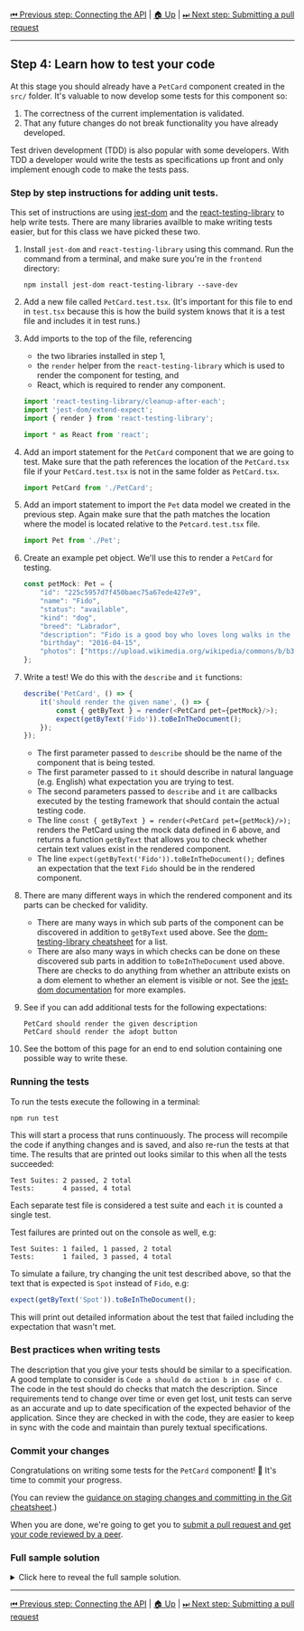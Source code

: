 [⏮ Previous step: Connecting the API](./03-connecting-the-api.md)&nbsp;|&nbsp;[🏠 Up](./00-index.md)&nbsp;|&nbsp;[⏭ Next step: Submitting a pull request](./05-submitting-a-pull-request.md)

----

## Step 4: Learn how to test your code

At this stage you should already have a `PetCard` component created in the `src/` folder. It's valuable to now develop some tests for this component so:

1. The correctness of the current implementation is validated.
2. That any future changes do not break functionality you have already developed.

Test driven development (TDD) is also popular with some developers. With TDD a developer would write the tests as specifications up front and only implement enough code to make the tests pass.

### Step by step instructions for adding unit tests.

This set of instructions are using [jest-dom](https://github.com/testing-library/jest-dom) and the [react-testing-library](https://github.com/testing-library/react-testing-library) to help write tests. There are many libraries availble to make writing tests easier, but for this class we have picked these two.

1. Install `jest-dom` and  `react-testing-library` using this command. Run the command from a terminal, and make sure you're in the `frontend` directory:

       npm install jest-dom react-testing-library --save-dev

2. Add a new file called `PetCard.test.tsx`. (It's important for this file to end in `test.tsx` because this is how the build system knows that it is a test file and includes it in test runs.)

3. Add imports to the top of the file, referencing

    - the two libraries installed in step 1,
    - the `render` helper from the `react-testing-library` which is used to render the component for testing, and
    - React, which is required to render any component.

   ```typescript
   import 'react-testing-library/cleanup-after-each';
   import 'jest-dom/extend-expect';
   import { render } from 'react-testing-library';

   import * as React from 'react';
   ```

4. Add an import statement for the `PetCard` component that we are going to test. Make sure that the path references the location of the `PetCard.tsx` file if your `PetCard.test.tsx` is not in the same folder as `PetCard.tsx`.

   ```typescript
   import PetCard from './PetCard';
   ```

5. Add an import statement to import the `Pet` data model we created in the previous step. Again make sure that the path matches the location where the model is located relative to the `Petcard.test.tsx` file.

   ```typescript
   import Pet from './Pet';
   ```

6. Create an example pet object. We'll use this to render a `PetCard` for testing.

   ```typescript
   const petMock: Pet = {
       "id": "225c5957d7f450baec75a67ede427e9",
       "name": "Fido",
       "status": "available",
       "kind": "dog",
       "breed": "Labrador",
       "description": "Fido is a good boy who loves long walks in the park, playing with his ball and licking faces. He's great with children and an absolute sweetheart.",
       "birthday": "2016-04-15",
       "photos": ["https://upload.wikimedia.org/wikipedia/commons/b/b3/Labrador_on_Quantock_%282307909488%29.jpg"]
   };
   ```

7. Write a test! We do this with the `describe` and `it` functions:

   ```typescript
   describe('PetCard', () => {
       it('should render the given name', () => {
           const { getByText } = render(<PetCard pet={petMock}/>);
           expect(getByText('Fido')).toBeInTheDocument();
       });
   });
   ```

   - The first parameter passed to `describe` should be the name of the component that is being tested.
   - The first parameter passed to `it` should describe in natural language (e.g. English) what expectation you are trying to test.
   - The second parameters passed to `describe` and `it` are callbacks executed by the testing framework that should contain the actual testing code.
   - The line `const { getByText } = render(<PetCard pet={petMock}/>);` renders the PetCard using the mock data defined in 6 above, and returns a function `getByText` that allows you to check whether certain text values exist in the rendered component.
   - The line `expect(getByText('Fido')).toBeInTheDocument();` defines an expectation that the text `Fido` should be in the rendered component.

8. There are many different ways in which the rendered component and its parts can be checked for validity.

   - There are many ways in which sub parts of the component can be discovered in addition to `getByText` used above. See the [dom-testing-library cheatsheet](https://testing-library.com/docs/dom-testing-library/cheatsheet#queries) for a list.
   - There are also many ways in which checks can be done on these discovered sub parts in addition to `toBeInTheDocument` used above. There are checks to do anything from whether an attribute exists on a dom element to whether an element is visible or not. See the [jest-dom documentation](https://www.npmjs.com/package/jest-dom#custom-matchers) for more examples.

9. See if you can add additional tests for the following expectations:

       PetCard should render the given description
       PetCard should render the adopt button

10. See the bottom of this page for an end to end solution containing one possible way to write these.

### Running the tests

To run the tests execute the following in a terminal:

    npm run test

This will start a process that runs continuously. The process will recompile the code if anything changes and is saved, and also re-run the tests at that time. The results that are printed out looks similar to this when all the tests succeeded:

    Test Suites: 2 passed, 2 total
    Tests:       4 passed, 4 total

Each separate test file is considered a test suite and each `it` is counted a single test.

Test failures are printed out on the console as well, e.g:

    Test Suites: 1 failed, 1 passed, 2 total
    Tests:       1 failed, 3 passed, 4 total

To simulate a failure, try changing the unit test described above, so that the text that is expected is `Spot` instead of `Fido`, e.g:

```typescript
expect(getByText('Spot')).toBeInTheDocument();
```

This will print out detailed information about the test that failed including the expectation that wasn't met.

### Best practices when writing tests

The description that you give your tests should be similar to a specification. A good template to consider is `Code a should do action b in case of c`. The code in the test should do checks that match the description. Since requirements tend to change over time or even get lost, unit tests can serve as an accurate and up to date specification of the expected behavior of the application. Since they are checked in with the code, they are easier to keep in sync with the code and maintain than purely textual specifications.

### Commit your changes

Congratulations on writing some tests for the `PetCard` component! 🎉 It's
time to commit your progress.

(You can review the [guidance on staging changes and committing in the Git
cheatsheet](../git-cheatsheet.md#commit).)

When you are done, we're going to get you to [submit a pull request and get
your code reviewed by a peer](./05-submitting-a-pull-request.md).

### Full sample solution

<details>
<summary>Click here to reveal the full sample solution.</summary>

```typescript

    import 'react-testing-library/cleanup-after-each';
    import 'jest-dom/extend-expect';

    import * as React from 'react';

    import PetCard from './PetCard';
    import Pet from './Pet';
    import { render } from 'react-testing-library';

    const petMock : Pet = {
        "id": "225c5957d7f450baec75a67ede427e9",
        "name": "Fido",
        "status": "available",
        "kind": "dog",
        "breed": "Labrador",
        "description": "Fido is a good boy who loves long walks in the park, playing with his ball and licking faces. He's great with children and an absolute sweetheart.",
        "birthday": "2016-04-15",
        "photos": ["https://upload.wikimedia.org/wikipedia/commons/b/b3/Labrador_on_Quantock_%282307909488%29.jpg"]
    };

    describe('PetCard', () => {
        it('should render the given name', () => {
            const { getByText } = render(<PetCard pet={petMock}/>);
            expect(getByText('Fido')).toBeInTheDocument();
        });

        it('should render the given description', () => {
            const { getByText } = render(<PetCard pet={petMock}/>);
            expect(getByText(petMock.description!)).toBeInTheDocument();
        });

        it('should render the adopt button', () => {
            const { getByText } = render(<PetCard pet={petMock}/>);
            expect(getByText('Adopt')).toBeInTheDocument();
        });
    });

```

</details>

----

[⏮ Previous step: Connecting the API](./03-connecting-the-api.md)&nbsp;|&nbsp;[🏠 Up](./00-index.md)&nbsp;|&nbsp;[⏭ Next step: Submitting a pull request](./05-submitting-a-pull-request.md)